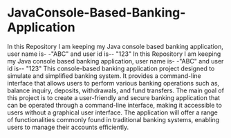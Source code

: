 # JavaConsole-Based-Banking-Application
In this Repository I am keeping my Java console based banking application, user name is- -"ABC" and user id is-- "123"
In this Repository I am keeping my Java console based banking application,
user name is- -"ABC" and user id is-- "123"
This console-based banking application project designed to simulate and simplified banking system. 
It provides a command-line interface that allows users to perform various banking operations
such as, balance inquiry, deposits, withdrawals, and fund transfers. 
The main goal of this project is to create a user-friendly and secure banking application 
that can be operated through a command-line interface, making it accessible to users without a graphical user interface. 
The application will offer a range of functionalities commonly found in traditional banking systems, 
enabling users to manage their accounts efficiently.
